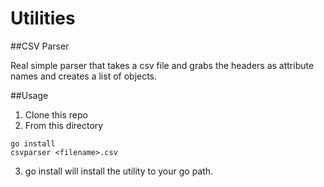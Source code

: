 # Utilities
##CSV Parser

Real simple parser that takes a csv file and grabs the headers as attribute names and creates a list of objects.

##Usage 
1.  Clone this repo
2.  From this directory

``` 
go install 
csvparser <filename>.csv 
```

3. go install will install the utility to your go path.